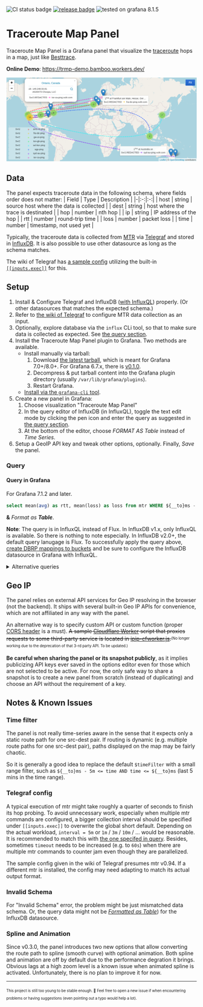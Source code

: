 ![CI status badge](https://github.com/Gowee/traceroute-map-panel/workflows/CI/badge.svg)
[![release badge](https://img.shields.io/github/v/release/Gowee/traceroute-map-panel.svg)](https://github.com/Gowee/traceroute-map-panel/releases/latest)
![tested on grafana 8.1.5](https://img.shields.io/static/v1?label=tested%20on&message=Grafana%208.1.5&color=green)
# Traceroute Map Panel
Traceroute Map Panel is a Grafana panel that visualize the [traceroute](https://en.wikipedia.org/wiki/Traceroute) hops in a map, just like [Besttrace](https://www.ipip.net/product/client.html).

**Online Demo**: https://trmp-demo.bamboo.workers.dev/

![Screenshot](https://raw.githubusercontent.com/Gowee/traceroute-map-panel/master/src/img/screenshot2.png)

## Data
The panel expects traceroute data in the following schema, where fields order does not matter:
| Field | Type | Description |
|-|:-:|:-:|
| host | string | source host where the data is collected |
| dest | string | host where the trace is destinated |
| hop | number | nth hop |
| ip | string | IP address of the hop |
| rtt | number | round-trip time |
| loss | number | packet loss |
| time | number | timestamp, not used yet |

Typically, the traceroute data is collected from [MTR](https://github.com/traviscross/mtr/) via [Telegraf](https://github.com/influxdata/telegraf) and stored in [InfluxDB](https://github.com/influxdata/influxdb). It is also possible to use other datasource as long as the schema matches. 

The wiki of Telegraf has [a sample config](https://github.com/influxdata/telegraf/wiki/Traceroute) utilizing the built-in [`[[inputs.exec]]`](https://github.com/influxdata/telegraf/tree/master/plugins/inputs/exec) for this.

## Setup 
1. Install & Configure Telegraf and InfluxDB ([with InfluxQL](https://docs.influxdata.com/influxdb/v2.0/tools/grafana/)) properly. (Or other datasources that matches the expected schema.)
2. Refer to [the wiki of Telegraf](https://github.com/influxdata/telegraf/wiki/Traceroute) to configure MTR data collection as an input.
3. Optionally, explore database via the `influx` CLi tool, so that to make sure data is collected as expected. See [the query section](#preview-via-the-cli-tool-of-influxdb).
4. Install the Traceroute Map Panel plugin to Grafana. Two methods are available.
    - Install manually via tarball:
        1. Download [the latest tarball](https://github.com/Gowee/traceroute-map-panel/releases/latest), which is meant for Grafana 7.0+/8.0+. For Grafana 6.7.x, there is [v0.1.0](https://github.com/Gowee/traceroute-map-panel/releases/tag/v0.1.0).
        2. Decompress & put tarball content into the Grafana plugin directory (usually `/var/lib/grafana/plugins`).
        3. Restart Grafana.
    - [Install via the `grafana-cli` tool](https://grafana.com/grafana/plugins/gowee-traceroutemap-panel/?tab=installation).
5. Create a new panel in Grafana:
    1. Choose visualization "Traceroute Map Panel"
    2. In the query editor of InfluxDB (in InfluxQL), toggle the text edit mode by clicking the pen icon and enter the query as suggested in [the query section](#query-in-grafana).
    3. At the bottom of the editor, choose *FORMAT AS Table* instead of *Time Series*.
6. Setup a GeoIP API key and tweak other options, optionally. Finally, *Save* the panel.

### Query
#### Query in Grafana
For Grafana 7.1.2 and later.
```sql
select mean(avg) as rtt, mean(loss) as loss from mtr WHERE ${__to}ms - 5m <= time AND time <= ${__to}ms group by hop, ip, host, dest
```
__&__ *Format as __Table__*.

**Note**: The query is in InfluxQL instead of Flux.
In InfluxDB v1.x, only InfluxQL is available. So there is nothing to note especially.
In InfluxDB v2.0+, the default query lanugage is Flux. To successfully apply the query above, [create DBRP mappings to buckets](https://docs.influxdata.com/influxdb/v2.0/query-data/influxql/) and be sure to configure the InfluxDB datasource in Grafana with InfluxQL.

<details>
 <summary>Alternative queries</summary>

For Grafana before 7.1.2, the following one is available.
```sql
select mean(avg) as rtt, mean(loss) as loss from mtr WHERE now() - 5m < time group by hop, ip, host, dest
```

Or (less recommended, see [Notes](#time-filter)):
```sql
select mean(avg) as rtt, mean(loss) as loss from mtr WHERE $timeFilter group by hop, ip, host, dest
```
__&__ *Format as __Table__*.

#### Preview via the CLi tool of InfluxDB
**Note**: The section is assuming InfluxDB v1.x / InfluxQL is used. Skip it when using InfluxDB v2.0+.

When previewing / exploring mtr data in InfluxDB via its CLi client. This following query that groups data by `host->dest` pair gives clearer result for reading.
```sql
select hop, ip, rtt, loss from (select mean(avg) as rtt, mean(loss) as loss from mtr WHERE now() - 6h < time AND time < now() group by hop, ip, host, dest) group by host, dest
```
</details>

## Geo IP
The panel relies on external API services for Geo IP resolving in the browser (not the backend). It ships with several built-in Geo IP APIs for convenience, which are not affiliated in any way with the panel.

An alternative way is to specify custom API or custom function (proper [CORS header](https://developer.mozilla.org/en-US/docs/Web/HTTP/CORS) is a must). <del>A sample [Cloudflare Worker](https://workers.cloudflare.com/) script that proxies requests to some third-party service is located in [ipip-cfworker.js](https://github.com/Gowee/traceroute-map-panel/blob/master/ipip-cfworker.js).</del><sup><sub>(No longer working due to the deprecation of that 3-rd party API. To be updated.)</sub></sup>

**Be careful when sharing the panel or its snapshot publicly**, as it implies publicizing API keys ever saved in the options editor even for those which are not selected to be active. For now, the only safe way to share a snapshot is to create a new panel from scratch (instead of duplicating) and choose an API without the requirement of a key.

## Notes & Known Issues
### Time filter
The panel is not really time-series aware in the sense that it expects only a static route path for one src-dest pair.
If routing is dynamic (e.g. multiple route paths for one src-dest pair), paths displayed on the map may be fairly chaotic.

So it is generally a good idea to replace the default `$timeFilter` with a small range filter, such as `${__to}ms - 5m <= time AND time <= ${__to}ms` (last 5 mins in the time range).

### Telegraf config
A typical execution of mtr might take roughly a quarter of seconds to finish its hop probing. To avoid unnecessary work, especially when multiple mtr commands are configured, a bigger collection interval should be specified under `[[inputs.exec]]` to overwrite the global short default. Depending on the actual workload, `interval = 5m` or `1m` / `3m` / `10m` / ... would be reasonable. It is recommended to match this with [the one specifed in query](#time-filter). Besides, sometimes `timeout` needs to be increased (e.g. to `60s`) when there are multiple mtr commands to counter jam even though they are parallelized.
<!-- So the `timeout` should be set to a reasonable value in case its execution is terminated before finishing. The value given in the sample -->
The sample config given in the wiki of Telegraf presumes mtr v0.94. If a different mtr is installed, the config may need adapting to match its actual output format.

### Invalid Schema
For "Invalid Schema" error, the problem might be just mismatched data schema. Or, the query data might not be [*Formatted as Table*](#query-in-grafana)) for the InfluxDB datasource.

### Spline and Animation
Since v0.3.0, the panel introduces two new options that allow converting the route path to spline (smooth curve) with optional animation. Both spline and animation are off by default due to the performance degration it brings. Obvious lags at a high zoom level is a known issue when animated spline is activated. Unfortunately, there is no plan to improve it for now.
<!--
----

The panel is not mean-->

----

<sup><sub>This project is still too young to be stable enough. 🚀 Feel free to open a new issue if when encountering problems or having suggestions (even pointing out a typo would help a lot).</sub></sup>
